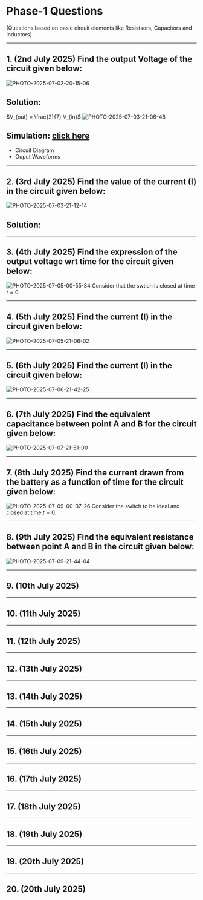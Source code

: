 # Phase-1 Questions
(Questions based on basic circuit elements like Resistsors, Capacitors and Inductors)

------
## 1. (2nd July 2025) Find the output Voltage of the circuit given below:
![PHOTO-2025-07-02-20-15-06](https://github.com/user-attachments/assets/1d86afbf-3bd3-457c-af03-dad1752a1f8c)

## Solution:
$V_{out} = \frac{2}{7} V_{in}$
![PHOTO-2025-07-03-21-06-48](https://github.com/user-attachments/assets/986a3c34-5f94-43bc-8dd2-0af248df02aa)

## Simulation: [click here](/phase-1/q1/)
- Circuit Diagram
- Ouput Waveforms

------
## 2. (3rd July 2025) Find the value of the current (I) in the circuit given below:
![PHOTO-2025-07-03-21-12-14](https://github.com/user-attachments/assets/6bb2fa14-06f9-4f89-a9e2-0a0c1942bc6e)

## Solution:

------
## 3. (4th July 2025) Find the expression of the output voltage wrt time for the circuit given below:
![PHOTO-2025-07-05-00-55-34](https://github.com/user-attachments/assets/cbf0b162-ff6a-4c13-b4bc-867e8c0cace9)
Consider that the swtich is closed at time $t=0$.

------
## 4. (5th July 2025) Find the current (I) in the circuit given below:
![PHOTO-2025-07-05-21-06-02](https://github.com/user-attachments/assets/72204bb4-8481-4f14-9711-f7a465c528e1)

------
## 5. (6th July 2025) Find the current (I) in the circuit given below:
![PHOTO-2025-07-06-21-42-25](https://github.com/user-attachments/assets/949d0c05-1a75-45af-bdeb-9775199c119a)

------
## 6. (7th July 2025) Find the equivalent capacitance between point A and B for the circuit given below:
![PHOTO-2025-07-07-21-51-00](https://github.com/user-attachments/assets/f5b049a4-6b48-4ec0-a944-e4252eb03e9e)

------
## 7. (8th July 2025) Find the current drawn from the battery as a function of time for the circuit given below:
![PHOTO-2025-07-09-00-37-26](https://github.com/user-attachments/assets/44695f03-d351-40f7-a078-63e542ec227f)
Consider the switch to be ideal and closed at time $t=0$.

------
## 8. (9th July 2025) Find the equivalent resistance between point A and B in the circuit given below:
![PHOTO-2025-07-09-21-44-04](https://github.com/user-attachments/assets/ec6497ef-1689-4ae9-9b76-96d60d70827e)

------
## 9. (10th July 2025)

------
## 10. (11th July 2025)

------
## 11. (12th July 2025)

------
## 12. (13th July 2025)

------
## 13. (14th July 2025)

------
## 14. (15th July 2025)

------
## 15. (16th July 2025)

------
## 16. (17th July 2025)

------
## 17. (18th July 2025)

------
## 18. (19th July 2025)

------
## 19. (20th July 2025)

------
## 20. (20th July 2025)


